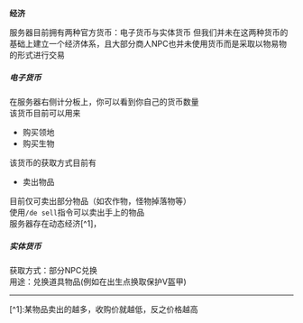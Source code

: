**经济**

服务器目前拥有两种官方货币：电子货币与实体货币
但我们并未在这两种货币的基础上建立一个经济体系，且大部分商人NPC也并未使用货币而是采取以物易物的形式进行交易  

##### 电子货币  

在服务器右侧计分板上，你可以看到你自己的货币数量  
该货币目前可以用来  

 * 购买领地  
 * 购买生物  

该货币的获取方式目前有

 * 卖出物品  

目前仅可卖出部分物品（如农作物，怪物掉落物等）  
使用`/de sell`指令可以卖出手上的物品  
服务器存在动态经济\[^1\]，  

##### 实体货币  

获取方式：部分NPC兑换  
用途：兑换道具物品(例如在出生点换取保护V盔甲)  

*****

\[^1\]:某物品卖出的越多，收购价就越低，反之价格越高
